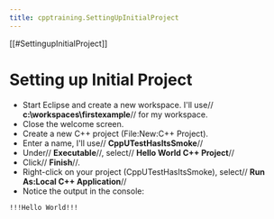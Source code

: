 ```yaml
---
title: cpptraining.SettingUpInitialProject
---
```

[[#SettingupInitialProject]]
# Setting up Initial Project
* Start Eclipse and create a new workspace. I'll use// **c:\workspaces\firstexample**// for my workspace.
* Close the welcome screen.
* Create a new C++ project (File:New:C++ Project). 
* Enter a name, I'll use// **CppUTestHasItsSmoke**//
* Under// **Executable**//, select// **Hello World C++ Project**//
* Click// **Finish**//.
* Right-click on your project (CppUTestHasItsSmoke), select// **Run As:Local C++ Application**//
* Notice the output in the console:
```
!!!Hello World!!!
```

